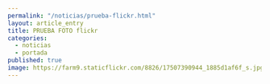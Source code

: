 ```yaml
---
permalink: "/noticias/prueba-flickr.html"
layout: article_entry
title: PRUEBA FOTO flickr
categories: 
  - noticias
  - portada
published: true
image: https://farm9.staticflickr.com/8826/17507390944_1885d1af6f_s.jpg
---
```


